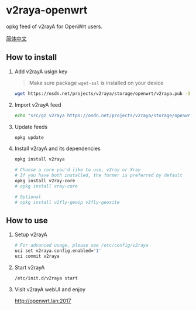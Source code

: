 # v2raya-openwrt

opkg feed of v2rayA for OpenWrt users.

[简体中文](README.zh-cn.md)

## How to install

1. Add v2rayA usign key

   > Make sure package `wget-ssl` is installed on your device

   ```sh
   wget https://osdn.net/projects/v2raya/storage/openwrt/v2raya.pub -O /etc/opkg/keys/94cc2a834fb0aa03
   ```

2. Import v2rayA feed

   ```sh
   echo "src/gz v2raya https://osdn.net/projects/v2raya/storage/openwrt/$(. /etc/openwrt_release && echo "$DISTRIB_ARCH")" | tee -a "/etc/opkg/customfeeds.conf"
   ```

3. Update feeds

   ```sh
   opkg update
   ```

4. Install v2rayA and its dependencies

   ```sh
   opkg install v2raya

   # Choose a core you'd like to use, v2ray or Xray
   # If you have both installed, the former is preferred by default
   opkg install v2ray-core
   # opkg install xray-core

   # Optional
   # opkg install v2fly-geoip v2fly-geosite
   ```

## How to use

1. Setup v2rayA

   ```sh
   # For advanced usage, please see /etc/config/v2raya
   uci set v2raya.config.enabled='1'
   uci commit v2raya
   ```

2. Start v2rayA

   ```sh
   /etc/init.d/v2raya start
   ```

3. Visit v2rayA webUI and enjoy

   http://openwrt.lan:2017
